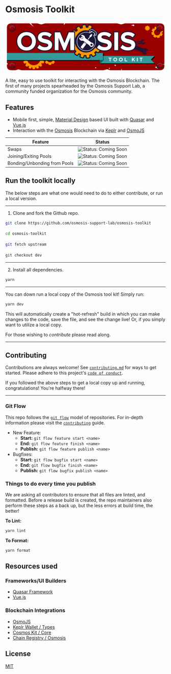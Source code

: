 # Osmosis Toolkit

![Osmosis Toolkit Logo][logo]

A lite, easy to use toolkit for interacting with the Osmosis Blockchain. The first of many projects spearheaded by the Osmosis Support Lab, a community funded organization for the Osmosis community.

## Features

* Mobile first, simple, [Material Design][material_design] based UI built with [Quasar][quasar] and [Vue.js][vue]
* Interaction with the [Osmosis][osmosis_gh] Blockchain via [Keplr][keplr_home] and [OsmoJS][osmojs_gh]

| Feature                      | Status                              |
| ---------------------------- | ----------------------------------- |
| Swaps                        | ![Status: Coming Soon][coming_soon] |
| Joining/Exiting Pools        | ![Status: Coming Soon][coming_soon] |
| Bonding/Unbonding from Pools | ![Status: Coming Soon][coming_soon] |

## Run the toolkit locally

<!-- markdownlint-disable MD029 -->

The below steps are what one would need to do to either contribute, or run a local version.

---

1. Clone and fork the Github repo.

```sh
git clone https://github.com/osmosis-support-lab/osmosis-toolkit

cd osmosis-toolkit

git fetch upstream

git checkout dev
```

---

2. Install all dependencies.

```sh
yarn
```

---

You can down run a local copy of the Osmosis tool kit! Simply run:

```sh
yarn dev
```

This will automatically create a "hot-refresh" build in which you can make changes to the code, save the file, and see the change live! Or, if you simply want to utilize a local copy.

For those wishing to *contribute* please read along.

---

## Contributing

Contributions are always welcome! See [`contributing.md`](.github/CONTRIBUTING.md) for ways to get started. Please adhere to this project's [`code of conduct`](.github/CODE_OF_CONDUCT.md).

If you followed the above steps to get a local copy up and running, congratulations! You're halfway there!

---

### Git Flow

This repo follows the [`git flow`](https://git.logikum.hu/flow/) model of repositories. For in-depth information please visit the [`contributing`](.github/CONTRIBUTING.md) guide.

* New Feature:
  * **Start:** `git flow feature start <name>`
  * **End:** `git flow feature finish <name>`
  * **Publish:** `git flow feature publish <name>`
* Bugfixes:
  * **Start:** `git flow bugfix start <name>`
  * **End:** `git flow bugfix finish <name>`
  * **Publish:** `git flow bugfix publish <name>`

### Things to do every time you publish

We are asking all contributors to ensure that all files are linted, and formatted. Before a release build is created, the repo maintainers also perform these steps as a back up, but the less errors at build time, the better!

**To Lint:**

```bash
yarn lint
```

**To Format:**

```bash
yarn format
```

## Resources used

### Frameworks/UI Builders

* [Quasar Framework][quasar]
* [Vue.js][vue]

### Blockchain Integrations

* [OsmoJS][osmojs_gh]
* [Keplr Wallet / Types](https://github.com/chainapsis/keplr-wallet/tree/master/packages/types)
* [Cosmos Kit / Core](https://github.com/cosmology-tech/cosmos-kit/tree/main/packages/core)
* [Chain Registry / Osmosis](https://github.com/cosmology-tech/chain-registry/tree/main/packages/osmosis)

## License

[MIT](/LICENSE)

[logo]: src/assets/OsmoToolKitBanner.svg
[material_design]: https://m3.material.io/
[quasar]: https://quasar.dev/
[vue]: https://vuejs.org/
[osmosis_gh]: https://github.com/osmosis-labs/osmosis
[keplr_home]: https://keplr.app/
[osmojs_gh]: https://github.com/osmosis-labs/osmojs
[coming_soon]: https://img.shields.io/badge/Status%3A-Coming%20Soon-red
